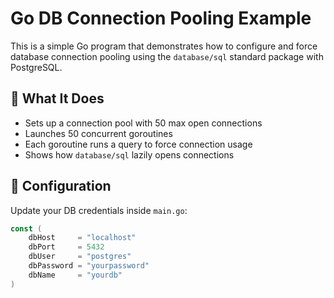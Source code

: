 # Go DB Connection Pooling Example

This is a simple Go program that demonstrates how to configure and force database connection pooling using the `database/sql` standard package with PostgreSQL.

## 🧪 What It Does

- Sets up a connection pool with 50 max open connections
- Launches 50 concurrent goroutines
- Each goroutine runs a query to force connection usage
- Shows how `database/sql` lazily opens connections

## 🔧 Configuration

Update your DB credentials inside `main.go`:

```go
const (
    dbHost     = "localhost"
    dbPort     = 5432
    dbUser     = "postgres"
    dbPassword = "yourpassword"
    dbName     = "yourdb"
)

